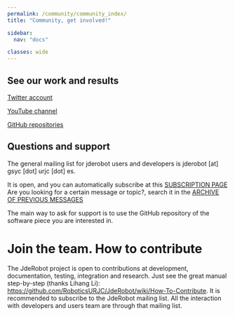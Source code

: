 ```yaml
---
permalink: /community/community_index/
title: "Community, get involved!"

sidebar:
  nav: "docs"

classes: wide
---
```




## See our work and results

[Twitter account](https://twitter.com/jderobot)

[YouTube channel](https://www.youtube.com/channel/UCgmUgpircYAv_QhLQziHJOQ)

[GitHub repositories](https://github.com/JdeRobot)



## Questions and support

The general mailing list for jderobot users and developers is jderobot [at] gsyc [dot] urjc [dot] es.

It is open, and you can automatically subscribe at this [SUBSCRIPTION PAGE](https://gsyc.urjc.es/cgi-bin/mailman/listinfo/jde-developers)
Are you looking for a certain message or topic?, search it in the [ARCHIVE OF PREVIOUS MESSAGES](http://jderobot-developer-list.2315034.n4.nabble.com/)

The main way to ask for support is to use the GitHub repository of the software piece you are interested in.



# Join the team. How to contribute

The JdeRobot project is open to contributions at development, documentation, testing, integration and research. Just see the great manual step-by-step (thanks Lihang Li): https://github.com/RoboticsURJC/JdeRobot/wiki/How-To-Contribute. It is recommended to subscribe to the JdeRobot mailing list. All the interaction with developers and users team are through that mailing list.